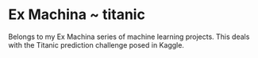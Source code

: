 # Ex Machina ~ titanic
Belongs to my Ex Machina series of machine learning projects. This deals with the Titanic prediction challenge posed in Kaggle. 
